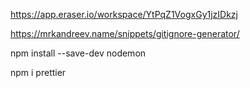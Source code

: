 https://app.eraser.io/workspace/YtPqZ1VogxGy1jzIDkzj

https://mrkandreev.name/snippets/gitignore-generator/

npm install --save-dev nodemon

npm i prettier